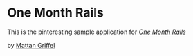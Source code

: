 # One Month Rails

This is the pinteresting sample application for [*One Month Rails*](http://www.onemonthrails.com)

by [Mattan Griffel](http://www.mattangriffel.com)